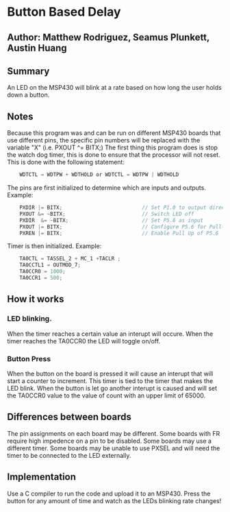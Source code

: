 # Button Based Delay
## Author: Matthew Rodriguez, Seamus Plunkett, Austin Huang
## Summary 
An LED on the MSP430 will blink at a rate based on how long the user holds down a button.

## Notes
Because this program was and can be run on different MSP430 boards that use different pins, the specific pin numbers will be replaced with the variable "X" (i.e. PXOUT ^= BITX;)
The first thing this program does is stop the watch dog timer, this is done to ensure that the processor will not reset. This is done with the following statement:
```c
	WDTCTL = WDTPW + WDTHOLD or WDTCTL = WDTPW | WDTHOLD
```
The pins are first initialized to determine which are inputs and outputs. 
Example:
```c
	PXDIR |= BITX;                          // Set P1.0 to output direction
    PXOUT &= ~BITX;                         // Switch LED off
    PXDIR  &= ~BITX;                        // Set P5.6 as input
    PXOUT |= BITX;                          // Configure P5.6 for Pull-Up
    PXREN |= BITX;                          // Enable Pull Up of P5.6
```
Timer is then initialized.
Example:
```c
	TA0CTL = TASSEL_2 + MC_1 +TACLR ;
    TA0CCTL1 = OUTMOD_7;
    TA0CCR0 = 1000;
    TA0CCR1 = 500;
```

## How it works
### LED blinking.
When the timer reaches a certain value an interupt will occure. When the timer reaches the TA0CCR0 the LED will toggle on/off.
### Button Press
When the button on the board is pressed it will cause an interupt that will start a counter to increment. This timer is tied to the timer 
that makes the LED blink. When the button is let go another interupt is caused and will set the TA0CCR0 value to the value of count with an upper limit of 65000.

## Differences between boards
The pin assignments on each board may be different.
Some boards with FR require high impedence on a pin to be disabled.
Some boards may use a different timer.
Some boards may be unable to use PXSEL and will need the timer to be connected to the LED externally.

## Implementation
Use a C compiler to run the code and upload it to an MSP430. Press the button for any amount of time and watch as the LEDs blinking rate changes!
